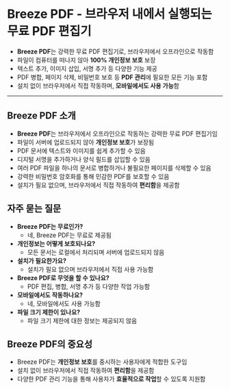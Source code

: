 # Breeze PDF - 브라우저 내에서 실행되는 무료 PDF 편집기


* **Breeze PDF**는 강력한 무료 PDF 편집기로, 브라우저에서 오프라인으로 작동함
* 파일이 컴퓨터를 떠나지 않아 **100% 개인정보 보호** 보장
* 텍스트 추가, 이미지 삽입, 서명 추가 등 다양한 기능 제공
* PDF 병합, 페이지 삭제, 비밀번호 보호 등 **PDF 관리**에 필요한 모든 기능 포함
* 설치 없이 브라우저에서 직접 작동하며, **모바일에서도 사용 가능**함

---

Breeze PDF 소개
-------------

* **Breeze PDF**는 브라우저에서 오프라인으로 작동하는 강력한 무료 PDF 편집기임
* 파일이 서버에 업로드되지 않아 **개인정보 보호**가 보장됨
* PDF 문서에 텍스트와 이미지를 쉽게 추가할 수 있음
* 디지털 서명을 추가하거나 양식 필드를 삽입할 수 있음
* 여러 PDF 파일을 하나의 문서로 병합하거나 불필요한 페이지를 삭제할 수 있음
* 강력한 비밀번호 암호화를 통해 민감한 PDF를 보호할 수 있음
* 설치가 필요 없으며, 브라우저에서 직접 작동하여 **편리함**을 제공함

자주 묻는 질문
--------

* **Breeze PDF는 무료인가?**
  + 네, Breeze PDF는 무료로 제공됨
* **개인정보는 어떻게 보호되나요?**
  + 모든 문서는 로컬에서 처리되며 서버에 업로드되지 않음
* **설치가 필요한가요?**
  + 설치가 필요 없으며 브라우저에서 직접 사용 가능함
* **Breeze PDF로 무엇을 할 수 있나요?**
  + PDF 편집, 병합, 서명 추가 등 다양한 작업 가능함
* **모바일에서도 작동하나요?**
  + 네, 모바일에서도 사용 가능함
* **파일 크기 제한이 있나요?**
  + 파일 크기 제한에 대한 정보는 제공되지 않음

Breeze PDF의 중요성
---------------

* Breeze PDF는 **개인정보 보호**를 중시하는 사용자에게 적합한 도구임
* 설치 없이 브라우저에서 직접 작동하여 **편리함**을 제공함
* 다양한 PDF 관리 기능을 통해 사용자가 **효율적으로 작업**할 수 있도록 지원함
